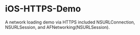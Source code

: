 # iOS-HTTPS-Demo
A network loading demo via HTTPS included NSURLConnection, NSURLSession, and AFNetworking(NSURLSession).
